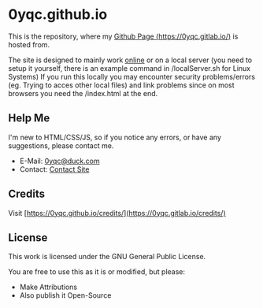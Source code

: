 # 0yqc.github.io

This is the repository, where my [Github Page (https://0yqc.gitlab.io/)](https://0yqc.gitlab.io/) is hosted from.

The site is designed to mainly work [online](https://0yqc.gitlab.io/) or on a local server (you need to setup it yourself, there is an example command in /localServer.sh for Linux Systems)
If you run this locally you may encounter security problems/errors (eg. Trying to acces other local files) and link problems since on most browsers you need the /index.html at the end.

## Help Me

I'm new to HTML/CSS/JS, so if you notice any errors, or have any suggestions, please contact me.
- E-Mail: [0yqc@duck.com](mailto:0yqc@duck.com)
- Contact: [Contact Site](https://0yqc.gitlab.io/contact/)

## Credits

Visit [https://0yqc.github.io/credits/](https://0yqc.gitlab.io/credits/)

## License

This work is licensed under the GNU General Public License.

You are free to use this as it is or modified, but please:
- Make Attributions
- Also publish it Open-Source

